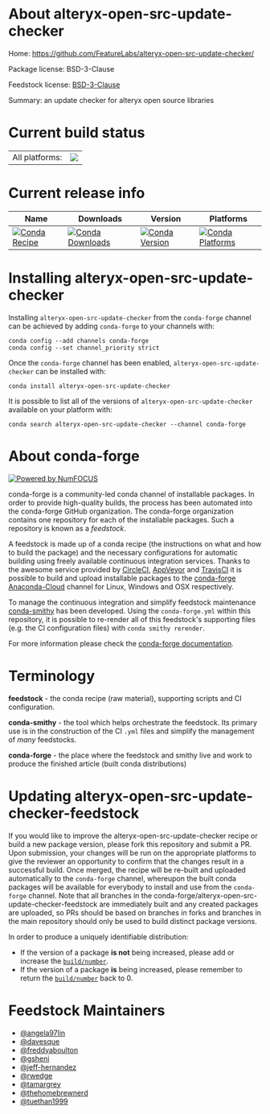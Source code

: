 About alteryx-open-src-update-checker
=====================================

Home: https://github.com/FeatureLabs/alteryx-open-src-update-checker/

Package license: BSD-3-Clause

Feedstock license: [BSD-3-Clause](https://github.com/conda-forge/alteryx-open-src-update-checker-feedstock/blob/master/LICENSE.txt)

Summary: an update checker for alteryx open source libraries

Current build status
====================


<table><tr><td>All platforms:</td>
    <td>
      <a href="https://dev.azure.com/conda-forge/feedstock-builds/_build/latest?definitionId=13770&branchName=master">
        <img src="https://dev.azure.com/conda-forge/feedstock-builds/_apis/build/status/alteryx-open-src-update-checker-feedstock?branchName=master">
      </a>
    </td>
  </tr>
</table>

Current release info
====================

| Name | Downloads | Version | Platforms |
| --- | --- | --- | --- |
| [![Conda Recipe](https://img.shields.io/badge/recipe-alteryx--open--src--update--checker-green.svg)](https://anaconda.org/conda-forge/alteryx-open-src-update-checker) | [![Conda Downloads](https://img.shields.io/conda/dn/conda-forge/alteryx-open-src-update-checker.svg)](https://anaconda.org/conda-forge/alteryx-open-src-update-checker) | [![Conda Version](https://img.shields.io/conda/vn/conda-forge/alteryx-open-src-update-checker.svg)](https://anaconda.org/conda-forge/alteryx-open-src-update-checker) | [![Conda Platforms](https://img.shields.io/conda/pn/conda-forge/alteryx-open-src-update-checker.svg)](https://anaconda.org/conda-forge/alteryx-open-src-update-checker) |

Installing alteryx-open-src-update-checker
==========================================

Installing `alteryx-open-src-update-checker` from the `conda-forge` channel can be achieved by adding `conda-forge` to your channels with:

```
conda config --add channels conda-forge
conda config --set channel_priority strict
```

Once the `conda-forge` channel has been enabled, `alteryx-open-src-update-checker` can be installed with:

```
conda install alteryx-open-src-update-checker
```

It is possible to list all of the versions of `alteryx-open-src-update-checker` available on your platform with:

```
conda search alteryx-open-src-update-checker --channel conda-forge
```


About conda-forge
=================

[![Powered by NumFOCUS](https://img.shields.io/badge/powered%20by-NumFOCUS-orange.svg?style=flat&colorA=E1523D&colorB=007D8A)](http://numfocus.org)

conda-forge is a community-led conda channel of installable packages.
In order to provide high-quality builds, the process has been automated into the
conda-forge GitHub organization. The conda-forge organization contains one repository
for each of the installable packages. Such a repository is known as a *feedstock*.

A feedstock is made up of a conda recipe (the instructions on what and how to build
the package) and the necessary configurations for automatic building using freely
available continuous integration services. Thanks to the awesome service provided by
[CircleCI](https://circleci.com/), [AppVeyor](https://www.appveyor.com/)
and [TravisCI](https://travis-ci.com/) it is possible to build and upload installable
packages to the [conda-forge](https://anaconda.org/conda-forge)
[Anaconda-Cloud](https://anaconda.org/) channel for Linux, Windows and OSX respectively.

To manage the continuous integration and simplify feedstock maintenance
[conda-smithy](https://github.com/conda-forge/conda-smithy) has been developed.
Using the ``conda-forge.yml`` within this repository, it is possible to re-render all of
this feedstock's supporting files (e.g. the CI configuration files) with ``conda smithy rerender``.

For more information please check the [conda-forge documentation](https://conda-forge.org/docs/).

Terminology
===========

**feedstock** - the conda recipe (raw material), supporting scripts and CI configuration.

**conda-smithy** - the tool which helps orchestrate the feedstock.
                   Its primary use is in the construction of the CI ``.yml`` files
                   and simplify the management of *many* feedstocks.

**conda-forge** - the place where the feedstock and smithy live and work to
                  produce the finished article (built conda distributions)


Updating alteryx-open-src-update-checker-feedstock
==================================================

If you would like to improve the alteryx-open-src-update-checker recipe or build a new
package version, please fork this repository and submit a PR. Upon submission,
your changes will be run on the appropriate platforms to give the reviewer an
opportunity to confirm that the changes result in a successful build. Once
merged, the recipe will be re-built and uploaded automatically to the
`conda-forge` channel, whereupon the built conda packages will be available for
everybody to install and use from the `conda-forge` channel.
Note that all branches in the conda-forge/alteryx-open-src-update-checker-feedstock are
immediately built and any created packages are uploaded, so PRs should be based
on branches in forks and branches in the main repository should only be used to
build distinct package versions.

In order to produce a uniquely identifiable distribution:
 * If the version of a package **is not** being increased, please add or increase
   the [``build/number``](https://docs.conda.io/projects/conda-build/en/latest/resources/define-metadata.html#build-number-and-string).
 * If the version of a package **is** being increased, please remember to return
   the [``build/number``](https://docs.conda.io/projects/conda-build/en/latest/resources/define-metadata.html#build-number-and-string)
   back to 0.

Feedstock Maintainers
=====================

* [@angela97lin](https://github.com/angela97lin/)
* [@davesque](https://github.com/davesque/)
* [@freddyaboulton](https://github.com/freddyaboulton/)
* [@gsheni](https://github.com/gsheni/)
* [@jeff-hernandez](https://github.com/jeff-hernandez/)
* [@rwedge](https://github.com/rwedge/)
* [@tamargrey](https://github.com/tamargrey/)
* [@thehomebrewnerd](https://github.com/thehomebrewnerd/)
* [@tuethan1999](https://github.com/tuethan1999/)

